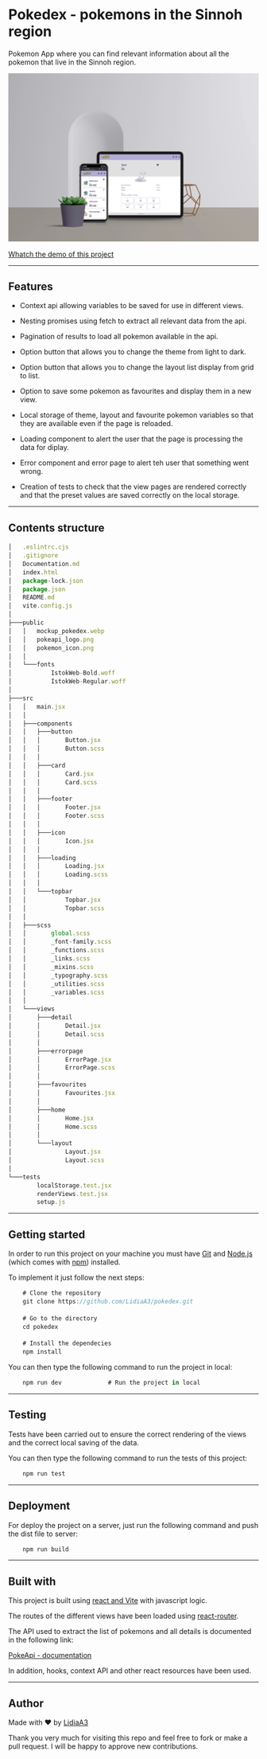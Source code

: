 # Pokedex - pokemons in the Sinnoh region

Pokemon App where you can find relevant information about all the pokemon that live in the Sinnoh region.

![mockup result of the pokedex app](./docsImgs/mockup_pokedex.webp)

[Whatch the demo of this project](https://lidiaa3pokedex.netlify.app/)

---

## Features

+ Context api allowing variables to be saved for use in different views.

+ Nesting promises using fetch to extract all relevant data from the api.

+ Pagination of results to load all pokemon available in the api.

+ Option button that allows you to change the theme from light to dark.

+ Option button that allows you to change the layout list display from grid to list.

+ Option to save some pokemon as favourites and display them in a new view.

+ Local storage of theme, layout and favourite pokemon variables so that they are available even if the page is reloaded.

+ Loading component to alert the user that the page is processing the data for diplay.

+ Error component and error page to alert teh user that something went wrong.

+ Creation of tests to check that the view pages are rendered correctly and that the preset values are saved correctly on the local storage.

---

## Contents structure

```jsx
│   .eslintrc.cjs
│   .gitignore
│   Documentation.md
│   index.html
│   package-lock.json
│   package.json
│   README.md
│   vite.config.js
│
├───public
│   │   mockup_pokedex.webp
│   │   pokeapi_logo.png
│   │   pokemon_icon.png
│   │
│   └───fonts
│           IstokWeb-Bold.woff
│           IstokWeb-Regular.woff
│
├───src
│   │   main.jsx
│   │
│   ├───components
│   │   ├───button
│   │   │       Button.jsx
│   │   │       Button.scss
│   │   │
│   │   ├───card
│   │   │       Card.jsx
│   │   │       Card.scss
│   │   │
│   │   ├───footer
│   │   │       Footer.jsx
│   │   │       Footer.scss
│   │   │
│   │   ├───icon
│   │   │       Icon.jsx
│   │   │
│   │   ├───loading
│   │   │       Loading.jsx
│   │   │       Loading.scss
│   │   │
│   │   └───topbar
│   │           Topbar.jsx
│   │           Topbar.scss
│   │
│   ├───scss
│   │       global.scss
│   │       _font-family.scss
│   │       _functions.scss
│   │       _links.scss
│   │       _mixins.scss
│   │       _typography.scss
│   │       _utilities.scss
│   │       _variables.scss
│   │
│   └───views
│       ├───detail
│       │       Detail.jsx
│       │       Detail.scss
│       │
│       ├───errorpage
│       │       ErrorPage.jsx
│       │       ErrorPage.scss
│       │
│       ├───favourites
│       │       Favourites.jsx
│       │
│       ├───home
│       │       Home.jsx
│       │       Home.scss
│       │
│       └───layout
│               Layout.jsx
│               Layout.scss
│
└───tests
        localStorage.test.jsx
        renderViews.test.jsx
        setup.js
```

---

## Getting started

In order to run this project on your machine you must have [Git](https://git-scm.com/downloads) and [Node.js](https://nodejs.org/es/download) (which comes with [npm](https://www.npmjs.com/)) installed.

To implement it just follow the next steps:

```jsx
    # Clone the repository
    git clone https://github.com/LidiaA3/pokedex.git

    # Go to the directory
    cd pokedex

    # Install the dependecies
    npm install
```

You can then type the following command to run the project in local: 

```jsx
    npm run dev             # Run the project in local
```

---

## Testing

Tests have been carried out to ensure the correct rendering of the views and the correct local saving of the data.

You can then type the following command to run the tests of this project:

```jsx
    npm run test
```

---

## Deployment

For deploy the project on a server, just run the following command and push the dist file to server:

```jsx
    npm run build
```

---

## Built with

This project is built using [react and Vite](https://vitejs.dev/guide/) with javascript logic.

The routes of the different views have been loaded using [react-router](https://reactrouter.com/en/main/start/tutorial).

The API used to extract the list of pokemons and all details is documented in the following link:

[PokeApi - documentation](https://pokeapi.co/docs/v2)

In addition, hooks, context API and other react resources have been used.

---

## Author

Made with ❤️ by [LidiaA3](https://github.com/LidiaA3)

Thank you very much for visiting this repo and feel free to fork or make a pull request. I will be happy to approve new contributions.